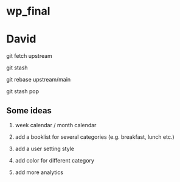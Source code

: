 # wp_final
# David
git fetch upstream

git stash

git rebase upstream/main

git stash pop

## Some ideas

1. week calendar / month calendar

2. add a booklist for several categories (e.g. breakfast, lunch etc.)

3. add a user setting style

4. add color for different category

5. add more analytics

